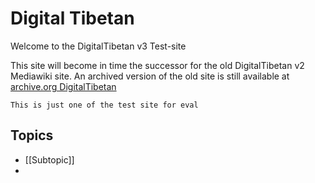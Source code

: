 # Digital Tibetan

Welcome to the DigitalTibetan v3 Test-site

This site will become in time the successor for the old DigitalTibetan v2 Mediawiki site.
An archived version of the old site is still available at [archive.org DigitalTibetan](https://web.archive.org/web/20210502044931/http://www.digitaltibetan.org/index.php/Digital_Tibetan)

```{note}
This is just one of the test site for eval
```

## Topics

* [[Subtopic]]
* 
